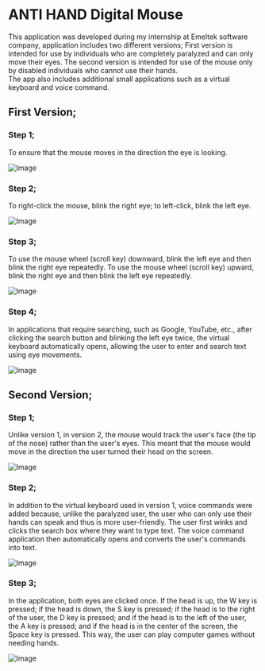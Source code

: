# ANTI HAND Digital Mouse
This application was developed during my internship at Emeltek software company, application includes two different versions; 
First version is intended for use by individuals who are completely paralyzed and can only move their eyes. 
The second version is intended for use of the mouse only by disabled individuals who cannot use their hands.  
The app also includes additional small applications such as a virtual keyboard and voice command.

## First Version;

### Step 1; 
To ensure that the mouse moves in the direction the eye is looking.

![Image](https://github.com/user-attachments/assets/974fae31-6a5e-4e90-aea2-588d46323f27)

### Step 2; 
To right-click the mouse, blink the right eye; to left-click, blink the left eye.

![Image](https://github.com/user-attachments/assets/db2a014d-8895-4882-8dcd-aa02c5102884)

### Step 3; 
To use the mouse wheel (scroll key) downward, blink the left eye and then blink the right eye repeatedly. To use the mouse wheel (scroll key) upward, blink the right eye and then blink the left eye repeatedly.

![Image](https://github.com/user-attachments/assets/2b47ba05-dcec-4702-bacd-0d53f0b3d313)

### Step 4; 
In applications that require searching, such as Google, YouTube, etc., after clicking the search button and blinking the left eye twice, the virtual keyboard automatically opens, allowing the user to enter and search text using eye movements.

![Image](https://github.com/user-attachments/assets/be9898cb-6c61-490a-8f44-89069f48b16d)

## Second Version;

### Step 1; 
Unlike version 1, in version 2, the mouse would track the user's face (the tip of the nose) rather than the user's eyes. This meant that the mouse would move in the direction the user turned their head on the screen.

![Image](https://github.com/user-attachments/assets/6aac00c1-2cdd-4419-b27f-da9ecd0c3449)

### Step 2; 
In addition to the virtual keyboard used in version 1, voice commands were added because, unlike the paralyzed user, the user who can only use their hands can speak and thus is more user-friendly. The user first winks and clicks the search box where they want to type text. The voice command application then automatically opens and converts the user's commands into text.

![Image](https://github.com/user-attachments/assets/f2ef52ac-8ca3-4a4e-a3c0-7e19eb7f3b90)

### Step 3; 
In the application, both eyes are clicked once. If the head is up, the W key is pressed; if the head is down, the S key is pressed; if the head is to the right of the user, the D key is pressed; and if the head is to the left of the user, the A key is pressed; and if the head is in the center of the screen, the Space key is pressed.
This way, the user can play computer games without needing hands.

![Image](https://github.com/user-attachments/assets/58be1d3a-210d-4798-acd7-4390c0394ce9)

